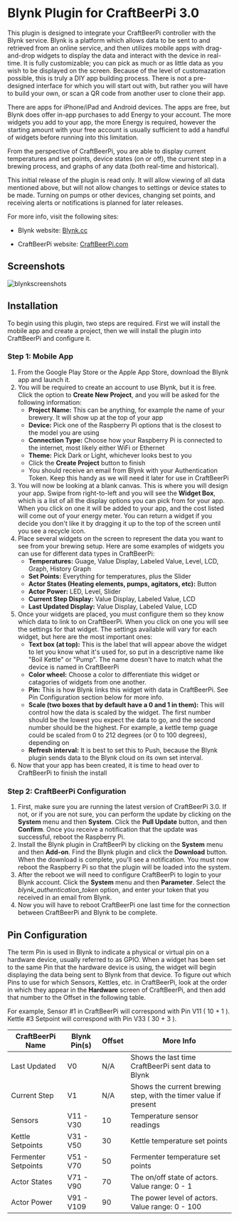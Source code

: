 # Blynk Plugin for CraftBeerPi 3.0

This plugin is designed to integrate your CraftBeerPi controller with the Blynk service.  Blynk is a platform which allows data to be sent to and retrieved from an online service, and then utilizes mobile apps with drag-and-drop widgets to display the data and interact with the device in real-time.  It is fully customizable; you can pick as much or as little data as you wish to be displayed on the screen.  Because of the level of customazation possible, this is truly a DIY app building process.  There is not a pre-designed interface for which you will start out with, but rather you will have to build your own, or scan a QR code from another user to clone their app. 

There are apps for iPhone/iPad and Android devices.  The apps are free, but Blynk does offer in-app purchases to add Energy to your account.  The more widgets you add to your app, the more Energy is required, however the starting amount with your free account is usually sufficient to add a handful of widgets before running into this limitation.

From the perspective of CraftBeerPi, you are able to display current temperatures and set points, device states (on or off), the current step in a brewing process, and graphs of any data (both real-time and historical).

This initial release of the plugin is read only.  It will allow viewing of all data mentioned above, but will not allow changes to settings or device states to be made.  Turning on pumps or other devices, changing set points, and receiving alerts or notifications is planned for later releases.

For more info, visit the following sites:

- Blynk website: [Blynk.cc](http://www.blynk.cc/)

- CraftBeerPi website: [CraftBeerPi.com](http://web.craftbeerpi.com/)

## Screenshots

![blynkscreenshots](https://user-images.githubusercontent.com/29404417/27230256-a2387d40-527c-11e7-95a4-9312769ec988.png)

## Installation

To begin using this plugin, two steps are required.  First we will install the mobile app and create a project, then we will install the plugin into CraftBeerPi and configure it.

### Step 1: Mobile App

1. From the Google Play Store or the Apple App Store, download the Blynk app and launch it.
2. You will be required to create an account to use Blynk, but it is free.  Click the option to **Create New Project**, and you will be asked for the following information:
    - **Project Name:**  This can be anything, for example the name of your brewery.  It will show up at the top of your app
    - **Device:**  Pick one of the Raspberry Pi options that is the closest to the model you are using
    - **Connection Type:**  Choose how your Raspberry Pi is connected to the internet, most likely either WiFi or Ethernet
    - **Theme:**  Pick Dark or Light, whichever looks best to you
    - Click the **Create Project** button to finish
    - You should receive an email from Blynk with your Authentication Token. Keep this handy as we will need it later for use in CraftBeerPi
3. You will now be looking at a blank canvas.  This is where you will design your app.  Swipe from right-to-left and you will see the **Widget Box**, which is a list of all the display options you can pick from for your app.  When you click on one it will be added to your app, and the cost listed will come out of your energy meter.  You can return a widget if you decide you don't like it by dragging it up to the top of the screen until you see a recycle icon.
4. Place several widgets on the screen to represent the data you want to see from your brewing setup.  Here are some examples of widgets you can use for different data types in CraftBeerPi:
    - **Temperatures:**  Guage, Value Display, Labeled Value, Level, LCD, Graph, History Graph
    - **Set Points:**  Everything for temperatures, plus the Slider
    - **Actor States (Heating elements, pumps, agitators, etc):**  Button
    - **Actor Power:** LED, Level, Slider
    - **Current Step Display:**  Value Display, Labeled Value, LCD
    - **Last Updated Display:**  Value Display, Labeled Value, LCD
5. Once your widgets are placed, you must configure them so they know which data to link to on CraftBeerPi.  When you click on one you will see the settings for that widget.  The settings available will vary for each widget, but here are the most important ones:
    - **Text box (at top):**  This is the label that will appear above the widget to let you know what it's used for, so put in a descriptive name like "Boil Kettle" or "Pump".  The name doesn't have to match what the device is named in CraftBeerPi
    - **Color wheel:**  Choose a color to differentiate this widget or catagories of widgets from one another.
    - **Pin:**  This is how Blynk links this widget with data in CraftBeerPi.  See Pin Configuration section below for more info.
    - **Scale (two boxes that by default have a 0 and 1 in them):**  This will control how the data is scaled by the widget.  The first number should be the lowest you expect the data to go, and the second number should be the highest.  For example, a kettle temp guage could be scaled from 0 to 212 degrees (or 0 to 100 degrees), depending on  
    - **Refresh interval:**  It is best to set this to Push, because the Blynk plugin sends data to the Blynk cloud on its own set interval.
6. Now that your app has been created, it is time to head over to CraftBeerPi to finish the install

### Step 2: CraftBeerPi Configuration

1. First, make sure you are running the latest version of CraftBeerPi 3.0.  If not, or if you are not sure, you can perform the update by clicking on the **System** menu and then **System**.  Click the **Pull Update** button, and then **Confirm**.  Once you receive a notification that the update was successful, reboot the Raspberry Pi.
2. Install the Blynk plugin in CraftBeerPi by clicking on the **System** menu and then **Add-on**.  Find the Blynk plugin and click the **Download** button.  When the download is complete, you'll see a notification.  You must now reboot the Raspberry Pi so that the plugin will be loaded into the system.
3. After the reboot we will need to configure CraftBeerPi to login to your Blynk account.  Click the **System** menu and then **Parameter**.  Select the *blynk_authentication_token* option, and enter your token that you received in an email from Blynk.
4. Now you will have to reboot CraftBeerPi one last time for the connection between CraftBeerPi and Blynk to be complete.

## Pin Configuration

The term Pin is used in Blynk to indicate a physical or virtual pin on a hardware device, usually referred to as GPIO.  When a widget has been set to the same Pin that the hardware device is using, the widget will begin displaying the data being sent to Blynk from that device.  To figure out which Pins to use for which Sensors, Kettles, etc. in CraftBeerPi, look at the order in which they appear in the **Hardware** screen of CraftBeerPi, and then add that number to the Offset in the following table.

For example, Sensor #1 in CraftBeerPi will correspond with Pin V11 ( 10 + 1 ).  Kettle #3 Setpoint will correspond with Pin V33 ( 30 + 3 ).

| CraftBeerPi Name | Blynk Pin(s) | Offset | More Info |
| ---------------- | ------------ | ------ | --------- |
| Last Updated     | V0           | N/A    | Shows the last time CraftBeerPi sent data to Blynk |
| Current Step     | V1           | N/A    | Shows the current brewing step, with the timer value if present |
| Sensors          | V11 - V30    | 10     | Temperature sensor readings |
| Kettle Setpoints | V31 - V50    | 30     | Kettle temperature set points |
| Fermenter Setpoints | V51 - V70 | 50     | Fermenter temperature set points |
| Actor States     | V71 - V90    | 70     | The on/off state of actors. Value range: 0 - 1 |
| Actor Power      | V91 - V109   | 90     | The power level of actors. Value range: 0 - 100 |
